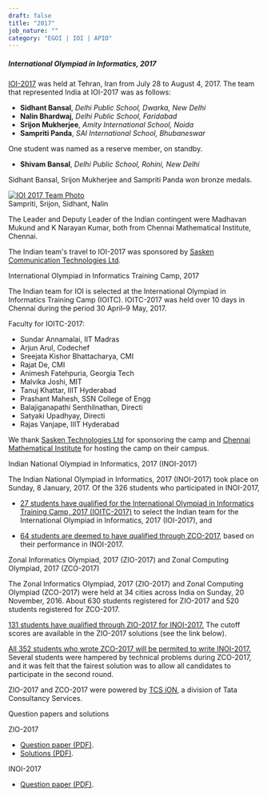 ```yaml
---
draft: false
title: "2017"
job_nature: ""
category: "EGOI | IOI | APIO"
---
```




##### International Olympiad in Informatics, 2017

[IOI-2017](http://ioi2017.org/) was held at Tehran, Iran from July 28 to August 4, 2017. The team that represented India at IOI-2017 was as follows:

*   **Sidhant Bansal**, _Delhi Public School, Dwarka, New Delhi_
*   **Nalin Bhardwaj**, _Delhi Public School, Faridabad_
*   **Srijon Mukherjee**, _Amity International School, Noida_
*   **Sampriti Panda**, _SAI International School, Bhubaneswar_

One student was named as a reserve member, on standby.

*   **Shivam Bansal**, _Delhi Public School, Rohini, New Delhi_

Sidhant Bansal, Srijon Mukherjee and Sampriti Panda won bronze medals.

[![IOI 2017 Team Photo](https://www.iarcs.org.in//inoi/2017/ioi2017/ioi2017_team_tehran.jpg)](https://www.iarcs.org.in//inoi/2017/ioi2017/ioi2017_team_tehran_big.jpg)  
Sampriti, Srijon, Sidhant, Nalin

The Leader and Deputy Leader of the Indian contingent were Madhavan Mukund and K Narayan Kumar, both from Chennai Mathematical Institute, Chennai.

The Indian team's travel to IOI-2017 was sponsored by [Sasken Communication Technologies Ltd](http://www.sasken.com).

International Olympiad in Informatics Training Camp, 2017

The Indian team for IOI is selected at the International Olympiad in Informatics Training Camp (IOITC). IOITC-2017 was held over 10 days in Chennai during the period 30 April–9 May, 2017.

Faculty for IOITC-2017:

*   Sundar Annamalai, IIT Madras
*   Arjun Arul, Codechef
*   Sreejata Kishor Bhattacharya, CMI
*   Rajat De, CMI
*   Animesh Fatehpuria, Georgia Tech
*   Malvika Joshi, MIT
*   Tanuj Khattar, IIIT Hyderabad
*   Prashant Mahesh, SSN College of Engg
*   Balajiganapathi Senthilnathan, Directi
*   Satyaki Upadhyay, Directi
*   Rajas Vanjape, IIIT Hyderabad

We thank [Sasken Technologies Ltd](http://www.sasken.com) for sponsoring the camp and [Chennai Mathematical Institute](http://www.cmi.ac.in) for hosting the camp on their campus.

Indian National Olympiad in Informatics, 2017 (INOI-2017)

The Indian National Olympiad in Informatics, 2017 (INOI-2017) took place on Sunday, 8 January, 2017. Of the 326 students who participated in INOI-2017,

*   [27 students have qualified for the International Olympiad in Informatics Training Camp, 2017 (IOITC-2017)](/olympiad_results/inoi2017/results_inoi2017#qualify) to select the Indian team for the International Olympiad in Informatics, 2017 (IOI-2017), and  
      
    
*   [64 students are deemed to have qualified through ZCO-2017](/olympiad_results/inoi2017/results_inoi2017#zcoqualify), based on their performance in INOI-2017.

Zonal Informatics Olympiad, 2017 (ZIO-2017) and Zonal Computing Olympiad, 2017 (ZCO-2017)

The Zonal Informatics Olympiad, 2017 (ZIO-2017) and Zonal Computing Olympiad (ZCO-2017) were held at 34 cities across India on Sunday, 20 November, 2016. About 630 students registered for ZIO-2017 and 520 students registered for ZCO-2017.

[131 students have qualified through ZIO-2017 for INOI-2017.](/olympiad_results/zio2017/results_zio2017) The cutoff scores are available in the ZIO-2017 solutions (see the link below).

[All 352 students who wrote ZCO-2017 will be permited to write INOI-2017.](/olympiad_results/zco2017/qualified_zco2017) Several students were hampered by technical problems during ZCO-2017, and it was felt that the fairest solution was to allow all candidates to participate in the second round.

ZIO-2017 and ZCO-2017 were powered by [TCS iON](https://www.tcsion.com), a division of Tata Consultancy Services.

Question papers and solutions

ZIO-2017

*   [Question paper (PDF)](../zio2017/zio2017-question-paper.pdf).
*   [Solutions (PDF)](../zio2017/zio2017-solutions.pdf).

INOI-2017

*   [Question paper (PDF)](../inoi2017/inoi2017-qpaper.pdf).